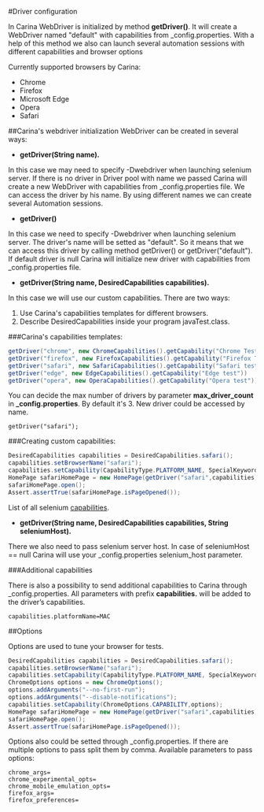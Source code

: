 #Driver configuration

In Carina WebDriver is initialized by method **getDriver()**.
It will create a WebDriver named "default" with capabilities from _config.properties.
With a help of this method we also can launch several automation sessions with different capabilities and browser options

Currently supported browsers by Carina:

* Chrome
* Firefox
* Microsoft Edge
* Opera
* Safari

##Carina's webdriver initialization
WebDriver can be created in several ways:

* **getDriver(String name).**

In this case we may need to specify -Dwebdriver when launching selenium server. If there is no driver in Driver pool with name we passed Carina will create a new WebDriver with capabilities from _config.properties file. We can access the driver by his name. By using different names we can create several Automation sessions.

* **getDriver()**

In this case we need to specify -Dwebdriver when launching selenium server. The driver's name will be setted as "default". So it means that we can access this driver by calling method getDriver() or getDriver("default"). If default driver is null Carina will initialize new driver with capabilities from _config.properties file.

* **getDriver(String name, DesiredCapabilities capabilities).**

In this case we will use our custom capabilities. There are two ways: 
1) Use Carina's capabilities templates for different browsers.
2) Describe DesiredCapabilities inside your program javaTest.class. 

###Carina's capabilities templates:
```java
getDriver("chrome", new ChromeCapabilities().getCapability("Chrome Test"))
getDriver("firefox", new FirefoxCapabilities().getCapability("Firefox Test"))
getDriver("safari", new SafariCapabilities().getCapability("Safari test"))
getDriver("edge", new EdgeCapabilities().getCapability("Edge test"))
getDriver("opera", new OperaCapabilities().getCapability("Opera test"))
```
You can decide the max number of drivers by parameter **max_driver_count** in **_config.properties**. By default it's 3.
New driver could be accessed by name.
```
getDriver("safari");
```

###Creating custom capabilities:
``` java
DesiredCapabilities capabilities = DesiredCapabilities.safari();
capabilities.setBrowserName("safari");
capabilities.setCapability(CapabilityType.PLATFORM_NAME, SpecialKeywords.MAC);
HomePage safariHomePage = new HomePage(getDriver("safari",capabilities));
safariHomePage.open();
Assert.assertTrue(safariHomePage.isPageOpened());
```

List of all selenium [capabilities](https://github.com/SeleniumHQ/selenium/wiki/DesiredCapabilities).

* **getDriver(String name, DesiredCapabilities capabilities, String seleniumHost).**

 There we also need to pass selenium server host. In case of seleniumHost == null Carina will use your _config.properties selenium_host parameter.
 
 ###Additional capabilities

There is also a possibility to send additional capabilities to Carina through _config.properties. All parameters with prefix **capabilities.** will be added to the driver’s capabilities.
```
capabilities.platformName=MAC
```

##Options 

Options are used to tune your browser for tests.
``` java
DesiredCapabilities capabilities = DesiredCapabilities.safari();
capabilities.setBrowserName("safari");
capabilities.setCapability(CapabilityType.PLATFORM_NAME, SpecialKeywords.MAC);
ChromeOptions options = new ChromeOptions();
options.addArguments("--no-first-run");
options.addArguments("--disable-notifications");
capabilities.setCapability(ChromeOptions.CAPABILITY,options);
HomePage safariHomePage = new HomePage(getDriver("safari",capabilities));
safariHomePage.open();
Assert.assertTrue(safariHomePage.isPageOpened());
```
Options also could be setted through _config.properties. If there are multiple options to pass split them by comma. Available parameters to pass options:
```
chrome_args=
chrome_experimental_opts=
chrome_mobile_emulation_opts=
firefox_args=
firefox_preferences=
```
